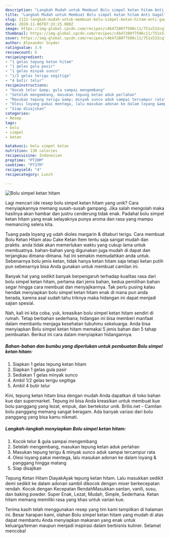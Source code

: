 ```yaml
---
description: "Langkah Mudah untuk Membuat Bolu simpel ketan hitam Anti Gagal"
title: "Langkah Mudah untuk Membuat Bolu simpel ketan hitam Anti Gagal"
slug: 1122-langkah-mudah-untuk-membuat-bolu-simpel-ketan-hitam-anti-gagal
date: 2020-11-06T07:33:25.080Z
image: https://img-global.cpcdn.com/recipes/c4b47280f7506c11/751x532cq70/bolu-simpel-ketan-hitam-foto-resep-utama.jpg
thumbnail: https://img-global.cpcdn.com/recipes/c4b47280f7506c11/751x532cq70/bolu-simpel-ketan-hitam-foto-resep-utama.jpg
cover: https://img-global.cpcdn.com/recipes/c4b47280f7506c11/751x532cq70/bolu-simpel-ketan-hitam-foto-resep-utama.jpg
author: Alexander Snyder
ratingvalue: 3.9
reviewcount: 6
recipeingredient:
- "1 gelas tepung ketan hitam"
- "1 gelas gula pasir"
- "1 gelas minyak sunco"
- "1/2 gelas terigu segitiga"
- "4 butir telur"
recipeinstructions:
- "Kocok telur &amp; gula sampai mengembang"
- "Setelah mengembang, masukan tepung ketan aduk perlahan"
- "Masukan tepung terigu &amp; minyak sunco aduk sampai tercampur rata"
- "Olesi loyang pakai mentega, lalu masukan adonan ke dalam loyang &amp; panggang hingga matang"
- "Siap disajikan"
categories:
- Resep
tags:
- bolu
- simpel
- ketan

katakunci: bolu simpel ketan 
nutrition: 130 calories
recipecuisine: Indonesian
preptime: "PT20M"
cooktime: "PT37M"
recipeyield: "4"
recipecategory: Lunch

---
```



![Bolu simpel ketan hitam](https://img-global.cpcdn.com/recipes/c4b47280f7506c11/751x532cq70/bolu-simpel-ketan-hitam-foto-resep-utama.jpg)

Lagi mencari ide resep bolu simpel ketan hitam yang unik? Cara menyiapkannya memang susah-susah gampang. Jika salah mengolah maka hasilnya akan hambar dan justru cenderung tidak enak. Padahal bolu simpel ketan hitam yang enak selayaknya punya aroma dan rasa yang mampu memancing selera kita.

Tuang pada loyang yg udah dioles margarin &amp; ditaburi terigu. Cara membuat Bolu Ketan Hitam atau Cake Ketan Item tentu saja sangat mudah dan praktis. anda tidak akan memerlukan waktu yang cukup lama untuk membuatnya. bahan-bahan yang digunakan juga mudah di dapat dan terjangkau dimana-dimana. hal ini semakin memudahkan anda untuk. Sebenarnya bolu jenis ketan, tidak hanya ketan hitam saja tetapi ketan putih pun sebenarnya bisa Anda gunakan untuk membuat camilan ini.

Banyak hal yang sedikit banyak berpengaruh terhadap kualitas rasa dari bolu simpel ketan hitam, pertama dari jenis bahan, kedua pemilihan bahan segar hingga cara membuat dan menyajikannya. Tak perlu pusing kalau hendak menyiapkan bolu simpel ketan hitam enak di mana pun anda berada, karena asal sudah tahu triknya maka hidangan ini dapat menjadi sajian spesial.


Nah, kali ini kita coba, yuk, kreasikan bolu simpel ketan hitam sendiri di rumah. Tetap berbahan sederhana, hidangan ini bisa memberi manfaat dalam membantu menjaga kesehatan tubuhmu sekeluarga. Anda bisa menyiapkan Bolu simpel ketan hitam memakai 5 jenis bahan dan 5 tahap pembuatan. Berikut ini cara dalam menyiapkan hidangannya.

<!--inarticleads1-->

##### Bahan-bahan dan bumbu yang diperlukan untuk pembuatan Bolu simpel ketan hitam:

1. Siapkan 1 gelas tepung ketan hitam
1. Siapkan 1 gelas gula pasir
1. Sediakan 1 gelas minyak sunco
1. Ambil 1/2 gelas terigu segitiga
1. Ambil 4 butir telur


Kini, tepung ketan hitam bisa dengan mudah Anda dapatkan di toko bahan kue dan supermarket. Tepung ini bisa Anda kreasikan untuk membuat kue bolu panggang yang lezat, empuk, dan bertekstur unik. Brilio.net - Camilan bolu panggang memang sangat beragam. Ada banyak variasi dari bolu panggang yang bisa kamu nikmati. 

<!--inarticleads2-->

##### Langkah-langkah menyiapkan Bolu simpel ketan hitam:

1. Kocok telur &amp; gula sampai mengembang
1. Setelah mengembang, masukan tepung ketan aduk perlahan
1. Masukan tepung terigu &amp; minyak sunco aduk sampai tercampur rata
1. Olesi loyang pakai mentega, lalu masukan adonan ke dalam loyang &amp; panggang hingga matang
1. Siap disajikan


Tepung Ketan Hitam DiayakAyak tepung ketan hitam. Lalu masukkan sedikit demi sedikit ke dalam adonan sambil dikocok dengan mixer berkecepatan rendah. Kocok dengan Kecepatan RendahMasukkan santan, vanili, susu, dan baking powder. Super Enak, Lezat, Mudah, Simple, Sederhana. Ketan hitam memang memiliki rasa yang khas untuk varian kue. 

Terima kasih telah menggunakan resep yang tim kami tampilkan di halaman ini. Besar harapan kami, olahan Bolu simpel ketan hitam yang mudah di atas dapat membantu Anda menyiapkan makanan yang enak untuk keluarga/teman maupun menjadi inspirasi dalam berbisnis kuliner. Selamat mencoba!
